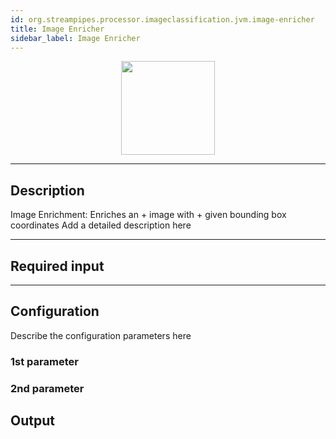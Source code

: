 ```yaml
---
id: org.streampipes.processor.imageclassification.jvm.image-enricher
title: Image Enricher
sidebar_label: Image Enricher
---
```




<p align="center"> 
    <img src="/img/pipeline-elements/org.streampipes.processor.imageclassification.jvm.image-enricher/icon.png" width="150px;" class="pe-image-documentation"/>
</p>

***

## Description

Image Enrichment: Enriches an  + image with  + given bounding box coordinates
Add a detailed description here

***

## Required input


***

## Configuration

Describe the configuration parameters here

### 1st parameter


### 2nd parameter

## Output